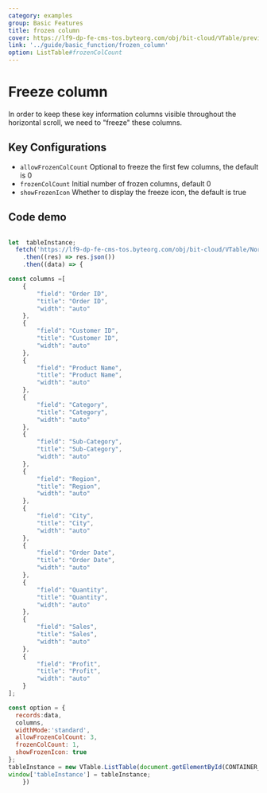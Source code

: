 ```yaml
---
category: examples
group: Basic Features
title: frozen column
cover: https://lf9-dp-fe-cms-tos.byteorg.com/obj/bit-cloud/VTable/preview/frozen-col.gif
link: '../guide/basic_function/frozen_column'
option: ListTable#frozenColCount
---
```


# Freeze column

In order to keep these key information columns visible throughout the horizontal scroll, we need to "freeze" these columns.

## Key Configurations

*   `allowFrozenColCount`  Optional to freeze the first few columns, the default is 0
*   `frozenColCount`  Initial number of frozen columns, default 0
*   `showFrozenIcon` Whether to display the freeze icon, the default is true

## Code demo

```javascript livedemo template=vtable

let  tableInstance;
  fetch('https://lf9-dp-fe-cms-tos.byteorg.com/obj/bit-cloud/VTable/North_American_Superstore_data.json')
    .then((res) => res.json())
    .then((data) => {

const columns =[
    {
        "field": "Order ID",
        "title": "Order ID",
        "width": "auto"
    },
    {
        "field": "Customer ID",
        "title": "Customer ID",
        "width": "auto"
    },
    {
        "field": "Product Name",
        "title": "Product Name",
        "width": "auto"
    },
    {
        "field": "Category",
        "title": "Category",
        "width": "auto"
    },
    {
        "field": "Sub-Category",
        "title": "Sub-Category",
        "width": "auto"
    },
    {
        "field": "Region",
        "title": "Region",
        "width": "auto"
    },
    {
        "field": "City",
        "title": "City",
        "width": "auto"
    },
    {
        "field": "Order Date",
        "title": "Order Date",
        "width": "auto"
    },
    {
        "field": "Quantity",
        "title": "Quantity",
        "width": "auto"
    },
    {
        "field": "Sales",
        "title": "Sales",
        "width": "auto"
    },
    {
        "field": "Profit",
        "title": "Profit",
        "width": "auto"
    }
];

const option = {
  records:data,
  columns,
  widthMode:'standard',
  allowFrozenColCount: 3,
  frozenColCount: 1,
  showFrozenIcon: true
};
tableInstance = new VTable.ListTable(document.getElementById(CONTAINER_ID),option);
window['tableInstance'] = tableInstance;
    })
```